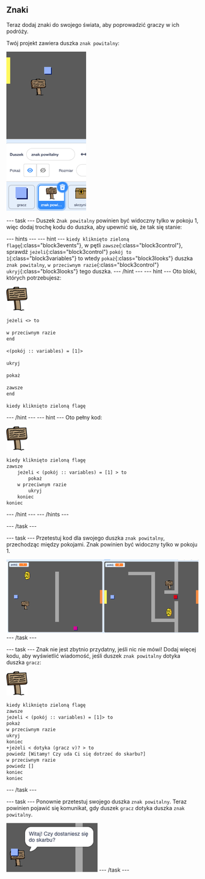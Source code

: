 ## Znaki

Teraz dodaj znaki do swojego świata, aby poprowadzić graczy w ich podróży.

Twój projekt zawiera duszka `znak powitalny`:

![zrzut ekranu](images/world-sign.png)

--- task --- Duszek `Znak powitalny` powinien być widoczny tylko w pokoju 1, więc dodaj trochę kodu do duszka, aby upewnić się, że tak się stanie:

--- hints ---
 --- hint --- `kiedy kliknięto zieloną flagę`{:class="block3events"}, w pętli `zawsze`{:class="block3control"}, sprawdź `jeżeli`{:class="block3control"} `pokój to 1`{:class="block3variables"} to wtedy `pokaż`{:class="block3looks"} duszka `znak powitalny`, `w przeciwnym razie`{:class="block3control"} `ukryj`{:class="block3looks"} tego duszka.
--- /hint ---
 --- hint --- Oto bloki, których potrzebujesz:

![znak](images/sign.png)

```blocks3
jeżeli <> to 
  
w przeciwnym razie
end

<(pokój :: variables) = [1]>

ukryj

pokaż

zawsze
end

kiedy kliknięto zieloną flagę

```

--- /hint --- --- hint --- Oto pełny kod:

![znak](images/sign.png)

```blocks3
kiedy kliknięto zieloną flagę
zawsze
    jeżeli < (pokój :: variables) = [1] > to
        pokaż
    w przeciwnym razie
        ukryj
    koniec
koniec
```

--- /hint --- --- /hints ---


--- /task ---

--- task --- Przetestuj kod dla swojego duszka `znak powitalny`, przechodząc między pokojami. Znak powinien być widoczny tylko w pokoju 1.

![zrzut ekranu](images/world-sign-test.png) --- /task ---

--- task --- Znak nie jest zbytnio przydatny, jeśli nic nie mówi! Dodaj więcej kodu, aby wyświetlić wiadomość, jeśli duszek `znak powitalny` dotyka duszka `gracz`:

![znak](images/sign.png)

```blocks3
kiedy kliknięto zieloną flagę
zawsze 
jeżeli < (pokój :: variables) = [1]> to 
pokaż
w przeciwnym razie 
ukryj
koniec
+jeżeli < dotyka (gracz v)? > to 
powiedz [Witamy! Czy uda Ci się dotrzeć do skarbu?]
w przeciwnym razie 
powiedz []
koniec
koniec
```

--- /task ---

--- task --- Ponownie przetestuj swojego duszka `znak powitalny`. Teraz powinien pojawić się komunikat, gdy duszek `gracz` dotyka duszka `znak powitalny`.

![zrzut ekranu](images/world-sign-test2.png) --- /task ---